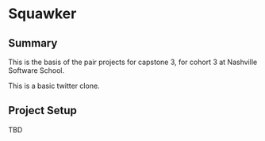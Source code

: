 
# Squawker

## Summary

This is the basis of the pair projects for capstone 3, for cohort 3 at Nashville Software School.

This is a basic twitter clone.

## Project Setup

TBD


